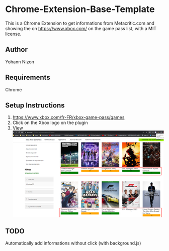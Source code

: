 # Chrome-Extension-Base-Template
This is a Chrome Extension to get informations from Metacritic.com and showing the on
https://www.xbox.com/ on the game pass list, with a MIT license.

## Author
Yohann Nizon

## Requirements
Chrome

## Setup Instructions
1. https://www.xbox.com/fr-FR/xbox-game-pass/games
2. Click on the Xbox logo on the plugin
3. View <img src='screenshot.png'/>

## TODO
Automatically add informations without click (with background.js)
